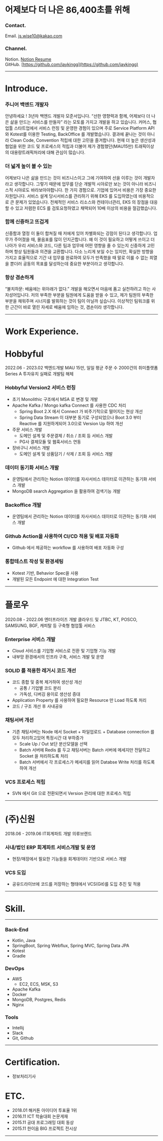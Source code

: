 # 어제보다 더 나은 86,400초를 위해

### Contact.

Email. js.wise10@kakao.com

### Channel.
Notion. [Notion Resume](https://jaykingg.notion.site/jaykingg/86-400-30c93bcf93f84668a11a875d0c701215)   
GitHub. [https://github.com/jaykingg](https://github.com/jaykingg)

---

# Introduce.

### 주니어 백엔드 개발자

안녕하세요 ! 3년차 백엔드 개발자 모준서입니다.
“선한 영향력과 함께, 어제보다 더 나은 삶을 만드는 서비스를 만들자” 라는 모토를 가지고 개발을 하고 있습니다.
커머스, 협업툴 스타트업에서 서비스 런칭 및 운영한 경험이 있으며 주로 Service Platform API 와 Kotest를 이용한 Testing, BackOffice 를 개발했습니다. 결과에 끝나는 것이 아니라 Clean Code, Convention 적립에 대한 고민을 즐겨합니다. 현재 더 높은 생산성과 협업을 위한 코드 및 프로세스의 적립과 더불어 제가 경험했던(MAU15만) 트래픽이상의 대용량트래픽처리에 대해 관심이 많습니다.

### 더 넓게 높이 볼 수 있는

어제보다 나은 삶을 만드는 것이 비즈니스이고 그에 기여하여 선을 이루는 것이 개발자라고 생각합니다. 그렇기 때문에 업무를 단순 개발적 시야로만 보는 것이 아니라 비즈니스적 시야로도 바라보아야합니다. 한 가지 경험으로. 기업에 있어서 비용은 가장 중요한 자원입니다. 서비스 설계 당시서비스를 관리하기 위해 EKS 를 도입하였는데 비용적으로 큰 문제가 있었습니다. 전체적인 서비스 리소스와 컨테이너관리, EKS 의 장점을 대응할 수 있고 저렴한 ECS 를 검토요청하였고 채택되어 10배 이상의 비용을 절감했습니다.

### 함께 신중하고 뜨겁게

신중함과 열정 이 둘이 합쳐질 때 저에게 있어 차별화되는 강점이 된다고 생각합니다. 업무가 주어졌을 때, 물음표를 많이 던지곤합니다. 왜 이 것이 필요하고 어떻게 쓰이고 더 나아가 우리 서비스와 코드, 다른 팀과 업무에 어떤 영향을 줄 수 있는지 신중하게 고민하며 항상 팀원들과 의견을 교환합니다. 다소 느리게 보일 수는 있지만, 확실한 방향을 가지고 효율적으로 기간 내 업무를 완료하여 모두가 만족했을 때 말로 이룰 수 없는 희열을 뿐더러 공동의 목표를 달성하는데 중요한 부분이라고 생각합니다.

### 항상 겸손하게

“불치하문: 배움에는 위아래가 없다.” 개발을 해오면서 마음에 품고 실천하려고 하는 사자성어입니다. 저의 부족한 부분을 팀원에게 도움을 받을 수 있고, 제가 팀원의 부족한 부분을 채워주며 시너지를 발휘하는 것이 팀이 아닐까 싶습니다. 이상적인 팀워크를 위한 근간이 바로 열린 자세로 배움에 임하는 것, 겸손이라 생각합니다.

---

# Work Experience.

# Hobbyful

2022.06 - 2023.02 백엔드개발
MAU 15만, 일일 평균 주문 수 2000건의 취미플랫폼
Series A 투자유치 실패로 개발팀 해체

### Hobbyful Version2 서비스 런칭

- 초기 Monolithic 구조에서 MSA 로 변경 및 개발
- Apache Kafka / Mongo kafka Connect 를 사용한 CDC 처리
    - Spring Boot 2.X 에서 Connect 가 비주기적으로 떨어지는 현상 개선
    - Spring Data Stream 이 대부분 동기로 구성되었으나 Boot 3.0 부터 Reactive 를 지원하게되어
      3.0으로 Version Up 하여 개선
- 주문 서비스 개발
    - 도메인 설계 및 주문결제 / 취소 / 조회 등 서비스 개발
    - PG사 결제모듈 및 웹훅서비스 연동
- 장바구니 서비스 개발
    - 도메인 설계 및 상품담기 / 삭제 / 조회 등 서비스 개발

### 데이터 동기화 서비스 개발

- 운영팀에서 관리하는 Notion 데이터를 자사서비스 데이터로 이관하는 동기화 서비스 개발
- MongoDB search Aggregation 을 활용하여 검색기능 개발

### Backoffice 개발

- 운영팀에서 관리하는 Notion 데이터를 자사서비스 데이터로 이관하는 동기화 서비스 개발

### Github Action을 사용하여 CI/CD  적용 및 배포 자동화

- Github 에서 제공하는 workflow 를 사용하여 배포 자동화 구성

### 통합테스트 작성 및 환경세팅

- Kotest 기반, Behavior Spec을 사용
- 개발된 모든 Endpoint 에 대한 Integration Test

---

# 플로우

2020.08 - 2022.06 엔터프라이즈 개발
클라우드 및 JTBC, KT, POSCO, SAMSUNG, BGF, 캐피탈 등 구축형 협업툴 서비스

### Enterprise 서비스 개발

- Cloud 서비스를 기업형 서비스로 전환 및 기업형 기능 개발
- 내부망 환경에서의 인프라 구축, 서비스 개발 및 운영

### SOLID 를 적용한 레거시 코드 개선

- 코드 종합 및 중복 제거하여 생산성 개선
    - 공통 / 기업별 코드 분리
    - 가독성, 디버깅 용이로 생산성 증대
- Application Property 를 사용하여 필요한 Resource 만 Load 하도록 처리
- 코드 / 구조 개선 후 사내공유

### 채팅서버 개선

- 기존 채팅서버는 Node 에서 Socket + 파일업로드 + Database connection 를 모두 처리하고있어 특정시간 대 부하증가
    - Scale Up / Out 보단 분산모델을 선택
    - Batch 서버에 Redis 를 두고 채팅서버는 Batch 서버에 메세지만 전달하고 Socket 을 처리하도록 처리
    - Batch 서버에서 각 프로세스가 메세지를 읽어 Databse Write 처리를 하도록하여 개선

### VCS 프로세스 적립

- SVN 에서 Git 으로 전환되면서 Version 관리에 대한 프로세스 적립

---

# (주)신원

2018.06 - 2019.06 IT회계파트 개발
의류브랜드

### 사내/법인 ERP 회계파트 서비스개발 및 운영

- 현장/매장에서 필요한 기능들을 회계데이터 기반으로 서비스 개발

### VCS 도입

- 공유드라이브에 코드를 저장하는 형태에서 VCS(Git)를 도입 추진 및 적용

---

# Skill.

---

### Back-End

- Kotlin, Java
- SpringBoot, Spring Webflux, Spring MVC, Spring Data JPA
- Kotest
- Gradle

### DevOps

- AWS
    - EC2, ECS, MSK, S3
- Apache Kafka
- Docker
- MongoDB, Postgres, Redis
- Nginx

### Tools

- Intellij
- Slack
- Git, Github

---

# Certification.

- 정보처리기사

# ETC.

- 2018.01 해커톤 아이디어 투표율 1위
- 2016.11 ICT 학술대회 논문게재
- 2015.11 공대 프로그래밍 대회 동상
- 2015.11 한이음 BIG 프로젝트 전시상

---
